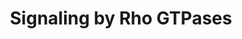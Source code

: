 ---
annotations:
- type: Pathway Ontology
  value: signaling pathway
authors:
- MaintBot
- Khanspers
- ReactomeTeam
- Anwesha
description: 'The Rho family of small guanine nucleotide binding proteins is one of
  five generally recognized branches of the Ras superfamily. Like most Ras superfamily
  members, typical Rho proteins function as binary switches controlling a variety
  of biological processes. They perform this function by cycling between active GTP-bound
  and inactive GDP-bound conformations. Mammalian Rho GTPases include RhoA, RhoB and
  RhoC (Rho proteins), Rac1 3 (Rac proteins), Cdc42, TC10, TCL, Wrch1, Chp/Wrch2,
  RhoD and RhoG, to name some. The family also includes RhoH and Rnd1-3, which lack
  GTPase activity and are predicted to exist in a constitutively active state.<p>Members
  of the Rho family have been identified in all eukaryotes. Including the atypical
  RHOBTB1-3 and RHOT1-2 proteins, 24 Rho family members have been identified in mammals
  (Jaffe and Hall, 2005; Bernards, 2005; Ridley, 2006). Among Rho GTPases, RhoA, Rac1
  and Cdc42 have been most extensively studied. These proteins are best known for
  their ability to induce dynamic rearrangements of the plasma membrane-associated
  actin cytoskeleton (Aspenstrom et al, 2004; Murphy et al, 1999; Govek et al, 2005).
  Beyond this function, Rho GTPases also regulate actomyosin contractility and microtubule
  dynamics. Rho mediated effects on transcription and membrane trafficking are believed
  to be secondary to these functions. At the more macroscopic level, Rho GTPases have
  been implicated in many important cell biological processes, including cell growth
  control, cytokinesis, cell motility, cell cell and cell extracellular matrix adhesion,
  cell transformation and invasion, and development (Govek et al., 2005). The illustration
  below lists Rho GTPase effectors implicated in actin and microtubule dynamics (courtesy:
  Govek et al., 2005, Genes and Development, CSHL Press).  View original pathway at
  [http://www.reactome.org/PathwayBrowser/#DIAGRAM=194315 Reactome].'
last-edited: 2021-01-25
organisms:
- Homo sapiens
redirect_from:
- /index.php/Pathway:WP1917
- /instance/WP1917
schema-jsonld:
- '@context': https://schema.org/
  '@id': https://wikipathways.github.io/pathways/WP1917.html
  '@type': Dataset
  creator:
    '@type': Organization
    name: WikiPathways
  description: 'The Rho family of small guanine nucleotide binding proteins is one
    of five generally recognized branches of the Ras superfamily. Like most Ras superfamily
    members, typical Rho proteins function as binary switches controlling a variety
    of biological processes. They perform this function by cycling between active
    GTP-bound and inactive GDP-bound conformations. Mammalian Rho GTPases include
    RhoA, RhoB and RhoC (Rho proteins), Rac1 3 (Rac proteins), Cdc42, TC10, TCL, Wrch1,
    Chp/Wrch2, RhoD and RhoG, to name some. The family also includes RhoH and Rnd1-3,
    which lack GTPase activity and are predicted to exist in a constitutively active
    state.<p>Members of the Rho family have been identified in all eukaryotes. Including
    the atypical RHOBTB1-3 and RHOT1-2 proteins, 24 Rho family members have been identified
    in mammals (Jaffe and Hall, 2005; Bernards, 2005; Ridley, 2006). Among Rho GTPases,
    RhoA, Rac1 and Cdc42 have been most extensively studied. These proteins are best
    known for their ability to induce dynamic rearrangements of the plasma membrane-associated
    actin cytoskeleton (Aspenstrom et al, 2004; Murphy et al, 1999; Govek et al, 2005).
    Beyond this function, Rho GTPases also regulate actomyosin contractility and microtubule
    dynamics. Rho mediated effects on transcription and membrane trafficking are believed
    to be secondary to these functions. At the more macroscopic level, Rho GTPases
    have been implicated in many important cell biological processes, including cell
    growth control, cytokinesis, cell motility, cell cell and cell extracellular matrix
    adhesion, cell transformation and invasion, and development (Govek et al., 2005).
    The illustration below lists Rho GTPase effectors implicated in actin and microtubule
    dynamics (courtesy: Govek et al., 2005, Genes and Development, CSHL Press).  View
    original pathway at [http://www.reactome.org/PathwayBrowser/#DIAGRAM=194315 Reactome].'
  keywords:
  - 'RHOG '
  - 'OCRL '
  - 'ARHGAP29 '
  - 'ARHGAP44 '
  - 'ARHGAP4 '
  - 'RAC2 '
  - 'TIAM2 '
  - 'ARHGAP15 '
  - Inactivated
  - 'A2M '
  - 'ARHGEF11 '
  - 'ARHGEF1 '
  - 'TRIP10 '
  - 'ARHGAP40 '
  - RHOBTB GTPase Cycle
  - 'GTP '
  - 'FAM13B '
  - 'ARHGAP9 '
  - 'RHOA '
  - 'DEPDC1B '
  - 'ARHGAP35 '
  - 'NET1 '
  - 'INPP5B(321-993) '
  - 'ARHGEF38 '
  - 'HMHA1 '
  - 'ARHGAP1 '
  - 'FGD1 '
  - 'STARD8 '
  - 'SRGAP1 '
  - 'ARHGDIB '
  - 'ARHGEF33 '
  - 'ARHGAP12 '
  - 'ARHGDIA '
  - GDI proteins
  - 'BCR '
  - 'ARHGDIG '
  - 'ABR '
  - 'ARHGAP6 '
  - 'CDC42 '
  - 'RHOQ '
  - 'GMIP '
  - 'BPGAP1(1-?) '
  - 'ARHGEF35 '
  - 'RACGAP1 '
  - 'RHOF '
  - 'VAV2 '
  - 'PLEKHG2 '
  - 'ARHGEF10 '
  - 'ARHGAP28 '
  - complex
  - 'SOS1 '
  - 'ARHGAP30 '
  - 'Rac '
  - 'ARHGAP17 '
  - 'FGD2 '
  - 'DLC1 '
  - GDP
  - 'RHOT2 '
  - 'ARHGAP19 '
  - 'TAGAP '
  - 'RHOJ '
  - 'OPHN1 '
  - 'ARHGAP42 '
  - 'RHOT1 '
  - 'TIAM1 '
  - 'ITSN1 '
  - 'RHOV '
  - 'ARHGEF7 '
  - 'ARHGEF9 '
  - 'KALRN '
  - 'GNA13 '
  - 'RALBP1 '
  - 'DEPDC7 '
  - effector proteins
  - 'ARHGAP24 '
  - 'ARHGAP18 '
  - RhoGTPase:GDP
  - 'ARHGAP26 '
  - 'ARHGEF16 '
  - 'ARHGAP8 '
  - 'RAC1 '
  - 'ARHGAP5 '
  - 'SOS2 '
  - 'RHOH '
  - 'MYO9B '
  - 'ARAP1 '
  - RhoGTPase:GTP:Effectors complex
  - 'PREX1 '
  - 'NGEF '
  - 'ARHGAP21 '
  - 'ARHGAP31 '
  - 'ARHGEF17 '
  - 'ARHGEF39 '
  - GTP
  - 'ARAP2 '
  - 'RHOB '
  - 'effector proteins '
  - 'ARHGEF26 '
  - 'ARHGEF18 '
  - 'RHOD '
  - 'ECT2 '
  - 'OBSCN '
  - 'STARD13 '
  - 'ARHGEF3 '
  - 'ARHGAP10 '
  - 'ARHGAP20 '
  - 'ARHGEF40 '
  - 'TRIO '
  - 'AKAP13 '
  - 'SRGAP3 '
  - Pi
  - 'ARHGAP22 '
  - 'RAC3 '
  - RhoGTPase:GTP
  - 'RASGRF2 '
  - 'MYO9A '
  - 'ARHGEF5 '
  - 'ARHGEF37 '
  - 'MCF2 '
  - 'p190 '
  - 'ARHGAP11A '
  - 'SYDE2 '
  - 'VAV1 '
  - 'ARHGAP11B '
  - 'PIK3R2 '
  - 'PLEKHG5 '
  - 'CHN1 '
  - 'ARHGAP36 '
  - GAPs
  - 'ARHGAP23 '
  - 'ARHGAP39 '
  - 'ARHGEF6 '
  - 'SYDE1 '
  - 'ARHGAP27 '
  - 'MCF2L '
  - 'FAM13A '
  - GEFs
  - 'ARHGEF19 '
  - 'RHOC '
  - 'SRGAP2 '
  - 'ARHGEF4 '
  - 'ARHGEF2 '
  - 'ARHGEF12 '
  - 'FGD3 '
  - 'ARHGAP32 '
  - 'CHN2 '
  - RHO GTPase Effectors
  - 'RHOU '
  - 'ARHGEF10L '
  - 'GDP '
  - 'ARHGEF15 '
  - 'FGD4 '
  - 'VAV3 '
  - RhoGTPase:GDP:GDI
  - 'ARHGAP25 '
  - 'ARAP3 '
  - 'ARHGAP33 '
  license: CC0
  name: Signaling by Rho GTPases
seo: CreativeWork
title: Signaling by Rho GTPases
wpid: WP1917
---